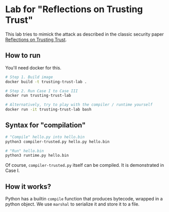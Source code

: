 # Lab for "Reflections on Trusting Trust"

This lab tries to mimick the attack as described in the classic security paper [Reflections on Trusting Trust](https://www.cs.cmu.edu/~rdriley/487/papers/Thompson_1984_ReflectionsonTrustingTrust.pdf).

## How to run

You'll need docker for this.

```bash
# Step 1. Build image
docker build -t trusting-trust-lab .

# Step 2. Run Case I to Case III
docker run trusting-trust-lab

# Alternatively, try to play with the compiler / runtime yourself
docker run -it trusting-trust-lab bash
```

## Syntax for "compilation"

```bash
# "Compile" hello.py into hello.bin
python3 compiler-trusted.py hello.py hello.bin

# "Run" hello.bin
python3 runtime.py hello.bin
```

Of course, `compiler-trusted.py` itself can be compiled. It is demonstrated in Case I.

## How it works?

Python has a builtin `compile` function that produces bytecode, wrapped in a python object. We use `marshal` to serialize it and store it to a file.
